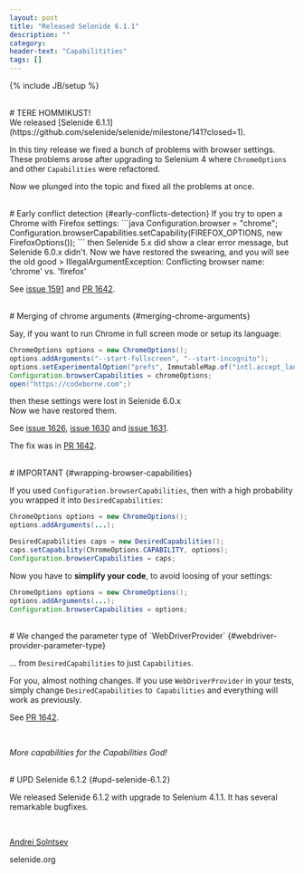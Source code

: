 ```yaml
---
layout: post
title: "Released Selenide 6.1.1"
description: ""
category:
header-text: "Capabilitities"
tags: []
---
```

{% include JB/setup %}

<br>
# TERE HOMMIKUST!

<br>
We released [Selenide 6.1.1](https://github.com/selenide/selenide/milestone/141?closed=1).

In this tiny release we fixed a bunch of problems with browser settings.  
These problems arose after upgrading to Selenium 4 where `ChromeOptions` and other `Capabilities` were refactored.  

Now we plunged into the topic and fixed all the problems at once. 


<br>
# Early conflict detection {#early-conflicts-detection}
If you try to open a Chrome with Firefox settings:
```java
Configuration.browser = "chrome";
Configuration.browserCapabilities.setCapability(FIREFOX_OPTIONS, new FirefoxOptions());
```
then Selenide 5.x did show a clear error message, but Selenide 6.0.x didn't.  
Now we have restored the swearing, and you will see the old good 
> IllegalArgumentException: Conflicting browser name: 'chrome' vs. 'firefox'

See [issue 1591](https://github.com/selenide/selenide/issues/1591) and [PR 1642](https://github.com/selenide/selenide/pull/1642).

<br>
# Merging of chrome arguments {#merging-chrome-arguments}

Say, if you want to run Chrome in full screen mode or setup its language:
```java
ChromeOptions options = new ChromeOptions();
options.addArguments("--start-fullscreen", "--start-incognito");
options.setExperimentalOption("prefs", ImmutableMap.of("intl.accept_languages", "de_DE"));
Configuration.browserCapabilities = chromeOptions;
open("https://codeborne.com";)
```

then these settings were lost in Selenide 6.0.x  
Now we have restored them.  

See [issue 1626](https://github.com/selenide/selenide/issues/1626), 
[issue 1630](https://github.com/selenide/selenide/issues/1630) and
[issue 1631](https://github.com/selenide/selenide/issues/1631).

The fix was in [PR 1642](https://github.com/selenide/selenide/pull/1642).


<br>
# IMPORTANT {#wrapping-browser-capabilities}

If you used `Configuration.browserCapabilities`, then with a high probability you wrapped it into `DesiredCapabilities`:

```java
ChromeOptions options = new ChromeOptions();
options.addArguments(...);

DesiredCapabilities caps = new DesiredCapabilities();
caps.setCapability(ChromeOptions.CAPABILITY, options);
Configuration.browserCapabilities = caps;
```

Now you have to **simplify your code**, to avoid loosing of your settings:
```java
ChromeOptions options = new ChromeOptions();
options.addArguments(...);
Configuration.browserCapabilities = options;
```

<br>
# We changed the parameter type of `WebDriverProvider`  {#webdriver-provider-parameter-type}

... from `DesiredCapabilities` to just `Capabilities`. 

For you, almost nothing changes. If you use `WebDriverProvider` in your tests, simply
change `DesiredCapabilities` to` Capabilities` and everything will work as previously. 

See [PR 1642](https://github.com/selenide/selenide/pull/1642).

<br>

_More capabilities for the Capabilities God!_

<br>
# UPD Selenide 6.1.2 {#upd-selenide-6.1.2}

We released Selenide 6.1.2 with upgrade to Selenium 4.1.1. It has several remarkable bugfixes. 

<br>

[Andrei Solntsev](http://asolntsev.github.io/)

selenide.org

